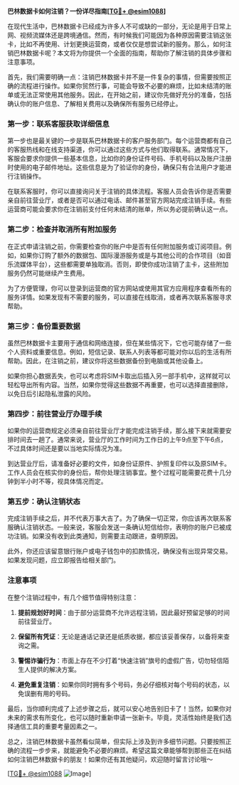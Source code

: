 **巴林数据卡如何注销？一份详尽指南[[TG💪+ @esim1088](https://t.me/s/esim1088)]**

在现代生活中，巴林数据卡已经成为许多人不可或缺的一部分，无论是用于日常上网、视频流媒体还是跨境通信。然而，有时候我们可能因为各种原因需要注销这张卡，比如不再使用、计划更换运营商，或者仅仅是想尝试新的服务。那么，如何注销巴林数据卡呢？本文将为你提供一个全面的指南，帮助你了解注销的具体步骤和注意事项。

首先，我们需要明确一点：注销巴林数据卡并不是一件复杂的事情，但需要按照正确的流程进行操作。如果你贸然行事，可能会导致不必要的麻烦，比如未结清的账单或无法正常使用其他服务。因此，在开始之前，建议你先做好充分的准备，包括确认你的账户信息、了解相关费用以及确保所有服务已经停止。

### 第一步：联系客服获取详细信息

第一步也是最关键的一步是联系巴林数据卡的客户服务部门。每个运营商都有自己的客服热线和在线支持渠道，你可以通过这些方式与他们取得联系。通常情况下，客服会要求你提供一些基本信息，比如你的身份证件号码、手机号码以及账户注册时使用的电子邮件地址。这些信息是为了验证你的身份，确保只有合法用户才能进行注销操作。

在联系客服时，你可以直接询问关于注销的具体流程。客服人员会告诉你是否需要亲自前往营业厅，或者是否可以通过电话、邮件甚至官方网站完成注销手续。有些运营商可能会要求你在注销前支付任何未结清的账单，所以务必提前确认这一点。

### 第二步：检查并取消所有附加服务

在正式申请注销之前，你需要检查你的账户中是否有任何附加服务或订阅项目。例如，如果你订购了额外的数据包、国际漫游服务或是与其他公司的合作项目（如音乐流媒体平台），这些都需要单独取消。否则，即使你成功注销了主卡，这些附加服务仍然可能继续产生费用。

为了方便管理，你可以登录到运营商的官方网站或使用其官方应用程序查看所有的服务详情。如果发现有不需要的服务，可以直接在线取消，或者再次联系客服寻求帮助。

### 第三步：备份重要数据

虽然巴林数据卡主要用于通信和网络连接，但在某些情况下，它也可能存储了一些个人资料或重要信息。例如，短信记录、联系人列表等都可能对你以后的生活有所帮助。因此，在注销之前，建议你将这些数据备份到电脑或其他设备上。

如果你担心数据丢失，也可以考虑将SIM卡取出后插入另一部手机中，这样就可以轻松导出所有内容。当然，如果你觉得这些数据不再重要，也可以选择直接删除，以免日后引起隐私泄露的风险。

### 第四步：前往营业厅办理手续

如果你的运营商规定必须亲自前往营业厅才能完成注销手续，那么接下来就需要安排时间去一趟了。通常来说，营业厅的工作时间为工作日的上午9点至下午6点，不过具体时间还是要以当地实际情况为准。

到达营业厅后，请准备好必要的文件，如身份证原件、护照复印件以及原SIM卡。工作人员会在核实你的身份后，帮你处理注销事宜。整个过程可能需要花费十几分钟到半小时不等，视具体情况而定。

### 第五步：确认注销状态

完成注销手续之后，并不代表万事大吉了。为了确保一切正常，你应该再次联系客服确认注销状态。一般来说，客服会发送一条确认短信给你，表明你的账户已被成功注销。如果没有收到此类通知，则需要主动跟进，查明原因。

此外，你还应该留意银行账户或电子钱包中的扣款情况，确保没有出现异常交易。如果发现问题，应立即报告给相关部门。

### 注意事项

在整个注销过程中，有几个细节值得特别注意：

1. **提前规划好时间**：由于部分运营商不允许远程注销，因此最好预留足够的时间前往营业厅。
   
2. **保留所有凭证**：无论是通话记录还是纸质收据，都应该妥善保存，以备将来查询之需。
   
3. **警惕诈骗行为**：市面上存在不少打着“快速注销”旗号的虚假广告，切勿轻信陌生人提供的解决方案。

4. **避免重复注销**：如果你同时拥有多个号码，务必仔细核对每个号码的状态，以免误删有用的号码。

最后，当你顺利完成了上述步骤之后，就可以安心地告别旧卡了！当然，如果你对未来的需求有所变化，也可以随时重新申请一张新卡。毕竟，灵活性始终是我们选择通信工具的重要考量因素之一。

总之，注销巴林数据卡虽然看似简单，但实际上涉及到许多细节问题。只要按照正确的流程一步步来，就能避免不必要的麻烦。希望这篇文章能够帮到那些正在纠结如何注销巴林数据卡的朋友！如果你还有其他疑问，欢迎随时留言讨论哦～

[[TG💪+ @esim1088](https://t.me/s/esim1088) ![Image](https://i.postimg.cc/4NQfJmqS/Snipaste-2025-05-13-00-14-12.png)]